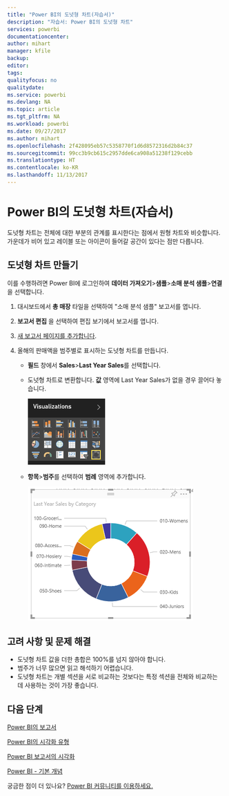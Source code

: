 ```yaml
---
title: "Power BI의 도넛형 차트(자습서)"
description: "자습서: Power BI의 도넛형 차트"
services: powerbi
documentationcenter: 
author: mihart
manager: kfile
backup: 
editor: 
tags: 
qualityfocus: no
qualitydate: 
ms.service: powerbi
ms.devlang: NA
ms.topic: article
ms.tgt_pltfrm: NA
ms.workload: powerbi
ms.date: 09/27/2017
ms.author: mihart
ms.openlocfilehash: 2f428095eb57c5358770f1d6d8572316d2b84c37
ms.sourcegitcommit: 99cc3b9cb615c2957dde6ca908a51238f129cebb
ms.translationtype: HT
ms.contentlocale: ko-KR
ms.lasthandoff: 11/13/2017
---
```

# <a name="doughnut-charts-in-power-bi-tutorial"></a>Power BI의 도넛형 차트(자습서)
도넛형 차트는 전체에 대한 부분의 관계를 표시한다는 점에서 원형 차트와 비슷합니다. 가운데가 비어 있고 레이블 또는 아이콘이 들어갈 공간이 있다는 점만 다릅니다.

## <a name="create-a-doughnut-chart"></a>도넛형 차트 만들기
이를 수행하려면 Power BI에 로그인하여 **데이터 가져오기**\>**샘플**\>**소매 분석 샘플**\>**연결**을 선택합니다. 

1. 대시보드에서 **총 매장** 타일을 선택하여 "소매 분석 샘플" 보고서를 엽니다.
2. **보고서 편집** 을 선택하여 편집 보기에서 보고서를 엽니다.
3. [새 보고서 페이지를 추가합니다](power-bi-report-add-page.md).
4. 올해의 판매액을 범주별로 표시하는 도넛형 차트를 만듭니다.
   
   * **필드** 창에서 **Sales**\>**Last Year Sales**를 선택합니다.
   * 도넛형 차트로 변환합니다. **값** 영역에 Last Year Sales가 없을 경우 끌어다 놓습니다.
     
       ![](media/power-bi-visualization-doughnut-charts/convertdonut.png)
   * **항목**\>**범주**를 선택하여 **범례** 영역에 추가합니다. 
     
       ![](media/power-bi-visualization-doughnut-charts/doughnuttutorial.png)

## <a name="considerations-and-troubleshooting"></a>고려 사항 및 문제 해결
* 도넛형 차트 값을 더한 총합은 100%를 넘지 않아야 합니다.
* 범주가 너무 많으면 읽고 해석하기 어렵습니다.
* 도넛형 차트는 개별 섹션을 서로 비교하는 것보다는 특정 섹션을 전체와 비교하는 데 사용하는 것이 가장 좋습니다. 

## <a name="next-steps"></a>다음 단계
[Power BI의 보고서](service-reports.md)

[Power BI의 시각화 유형](power-bi-visualization-types-for-reports-and-q-and-a.md)

[Power BI 보고서의 시각화](power-bi-report-visualizations.md)

[Power BI - 기본 개념](service-basic-concepts.md)

궁금한 점이 더 있나요? [Power BI 커뮤니티를 이용하세요.](http://community.powerbi.com/)

